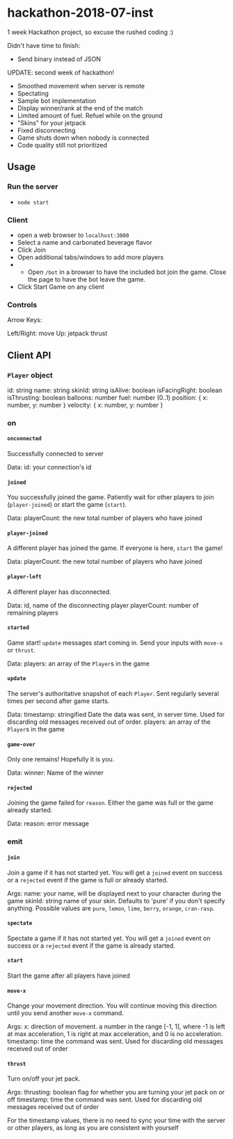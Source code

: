 # hackathon-2018-07-inst
1 week Hackathon project, so excuse the rushed coding :)

Didn't have time to finish:
* Send binary instead of JSON

UPDATE: second week of hackathon!

* Smoothed movement when server is remote
* Spectating
* Sample bot implementation
* Display winner/rank at the end of the match
* Limited amount of fuel. Refuel while on the ground
* "Skins" for your jetpack
* Fixed disconnecting 
* Game shuts down when nobody is connected
* Code quality still not prioritized

## Usage

### Run the server

* `node start`

### Client

* open a web browser to `localhost:3000`
* Select a name and carbonated beverage flavor
* Click Join
* Open additional tabs/windows to add more players
* * Open `/bot` in a browser to have the included bot join the game. Close the page to have the bot leave the game.
* Click Start Game on any client

### Controls

Arrow Keys:

Left/Right: move
Up: jetpack thrust

## Client API

### `Player` object

id: string
name: string
skinId: string
isAlive: boolean
isFacingRight: boolean
isThrusting: boolean
balloons: number
fuel: number (0..1)
position: { x: number, y: number }
velocity: { x: number, y: number }

### on

#### `onconnected`

Successfully connected to server

Data: id: your connection's id

#### `joined`

You successfully joined the game. Patiently wait for other players to join (`player-joined`) or start the game (`start`).

Data: playerCount: the new total number of players who have joined

#### `player-joined`

A different player has joined the game. If everyone is here, `start` the game!

Data: playerCount: the new total number of players who have joined

#### `player-left`

A different player has disconnected.

Data:
id, name of the disconnecting player
playerCount: number of remaining players

#### `started`

Game start! `update` messages start coming in. Send your inputs with `move-x` or `thrust`.

Data: players: an array of the `Player`s in the game

#### `update`

The server's authoritative snapshot of each `Player`. Sent regularly several times per second after game starts.

Data:
timestamp: stringified Date the data was sent, in server time. Used for discarding old messages received out of order.
players: an array of the `Player`s in the game

#### `game-over`

Only one remains! Hopefully it is you.

Data: winner: Name of the winner

#### `rejected`

Joining the game failed for `reason`. Either the game was full or the game already started.

Data: reason: error message

### emit

#### `join`

Join a game if it has not started yet. You will get a `joined` event on success or a `rejected` event if the game is full or already started.

Args:
name: your name, will be displayed next to your character during the game
skinId: string name of your skin. Defaults to 'pure' if you don't specify anything. Possible values are `pure`, `lemon`, `lime`, `berry`, `orange`, `cran-rasp`.

#### `spectate`

Spectate a game if it has not started yet. You will get a `joined` event on success or a `rejected` event if the game is already started.

#### `start`

Start the game after all players have joined

#### `move-x`

Change your movement direction. You will continue moving this direction until you send another `move-x` command.

Args:
x: direction of movement. a number in the range [-1, 1], where -1 is left at max acceleration, 1 is right at max acceleration, and 0 is no acceleration.
timestamp: time the command was sent. Used for discarding old messages received out of order

#### `thrust`

Turn on/off your jet pack.

Args:
thrusting: boolean flag for whether you are turning your jet pack on or off
timestamp: time the command was sent. Used for discarding old messages received out of order

For the timestamp values, there is no need to sync your time with the server or other players, as long as you are consistent with yourself
